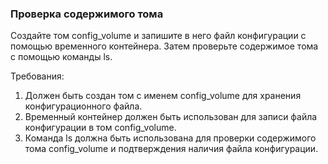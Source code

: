 
### Проверка содержимого тома

Создайте том config_volume и запишите в него файл конфигурации с помощью временного контейнера. Затем проверьте содержимое тома с помощью команды ls.

Требования:
1. Должен быть создан том с именем config_volume для хранения конфигурационного файла. 
2. Временный контейнер должен быть использован для записи файла конфигурации в том config_volume. 
3. Команда ls должна быть использована для проверки содержимого тома config_volume и подтверждения наличия файла конфигурации.